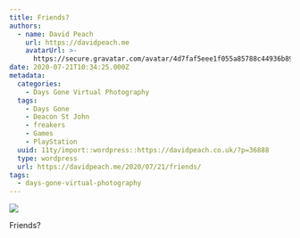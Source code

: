```yaml
---
title: Friends?
authors:
  - name: David Peach
    url: https://davidpeach.me
    avatarUrl: >-
      https://secure.gravatar.com/avatar/4d7faf5eee1f055a85788c44936b8995eaab6dfb004e7854ec747ccb272e91ee?s=96&d=mm&r=g
date: 2020-07-21T10:34:25.000Z
metadata:
  categories:
    - Days Gone Virtual Photography
  tags:
    - Days Gone
    - Deacon St John
    - freakers
    - Games
    - PlayStation
  uuid: 11ty/import::wordpress::https://davidpeach.co.uk/?p=36888
  type: wordpress
  url: https://davidpeach.me/2020/07/21/friends/
tags:
  - days-gone-virtual-photography
---
```

[![](/assets/Smile-1536x864-6HrPAuRN2jLe.jpg)](/assets/Smile-1536x864-6HrPAuRN2jLe.jpg)

Friends?